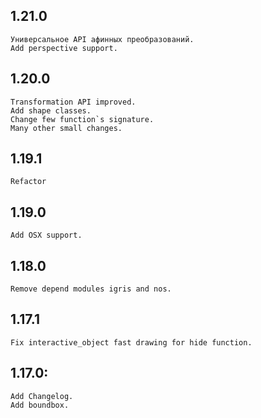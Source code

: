 ## 1.21.0
	Универсальное API афинных преобразований.
	Add perspective support.

## 1.20.0 
	Transformation API improved.
	Add shape classes.
	Change few function`s signature.
	Many other small changes.

## 1.19.1
	Refactor

## 1.19.0
	Add OSX support.

## 1.18.0
	Remove depend modules igris and nos.

## 1.17.1
	Fix interactive_object fast drawing for hide function.

## 1.17.0:
	Add Changelog.
	Add boundbox.
